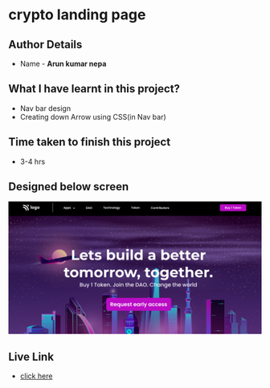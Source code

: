 # crypto landing page

## Author Details
- Name  -  __Arun kumar nepa__

## What I have learnt in this project?

- Nav bar design
- Creating down Arrow using CSS(in Nav bar)

## Time taken to finish this project
- 3-4 hrs

## Designed below screen
![home page](./thumbnail.png)

## Live Link
- [click here](https://arunpagedesign5.netlify.app)
